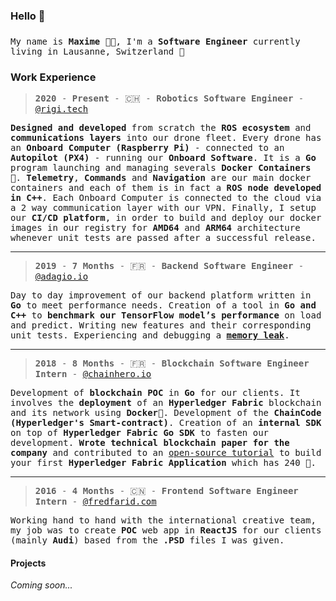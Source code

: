 ### Hello 👋

### 
<samp>My name is **Maxime** :technologist:, I'm a **Software Engineer** currently living in Lausanne, Switzerland 🍫<samp>

### Work Experience

> <samp>**2020** - **Present** - :switzerland: - **Robotics Software Engineer** - [@rigi.tech](https://rigi.tech/)<samp>
  
<samp>**Designed and developed** from scratch the **ROS ecosystem** and **communications layers** into our drone fleet. Every drone has an **Onboard Computer (Raspberry Pi)** - connected to an **Autopilot (PX4)** - running our **Onboard Software**. It is a **Go** program launching and managing severals **Docker Containers** :whale:. **Telemetry**, **Commands** and **Navigation** are our main docker containers and each of them is in fact a **ROS node developed in C++**. Each Onboard Computer is connected to the cloud via a 2 way communication layer with our VPN. Finally, I setup our **CI/CD platform**, in order to build and deploy our docker images in our registry for **AMD64** and **ARM64** architecture whenever unit tests are passed after a successful release.</samp>
___
> <samp>**2019** - **7 Months** - :fr: - **Backend Software Engineer** - [@adagio.io](https://adagio.io/)<samp>

<samp>Day to day improvement of our backend platform written in **Go** to meet performance needs. Creation of a tool in **Go and C++** to **benchmark our TensorFlow model’s performance** on load and predict. Writing new features and their corresponding unit tests. Experiencing and debugging a [**memory leak**](https://github.com/tensorflow/tensorflow/issues/36155#issuecomment-585307933).</samp>
___
> <samp>**2018** - **8 Months** - :fr: - **Blockchain Software Engineer Intern** - [@chainhero.io](https://chainhero.io/)<samp>

<samp>Development of **blockchain POC** in **Go** for our clients. It involves the **deployment** of an **Hyperledger Fabric** blockchain and its network using **Docker**🐳. Development of the **ChainCode (Hyperledger's Smart-contract)**. Creation of an **internal SDK** on top of **Hyperledger Fabric Go SDK** to fasten our development. **Wrote technical blockchain paper for the company** and contributed to an [open-source tutorial](https://github.com/chainHero/heroes-service) to build your first **Hyperledger Fabric Application** which has 240 :star2:.</samp>
___
> <samp>**2016** - **4 Months** - :cn: - **Frontend Software Engineer Intern** - [@fredfarid.com](https://fredfarid.com/)<samp>

<samp>Working hand to hand with the international creative team, my job was to create **POC** web app in **ReactJS** for our clients (mainly **Audi**) based from the **.PSD** files I was given.</samp>

#### Projects

*Coming soon...*

